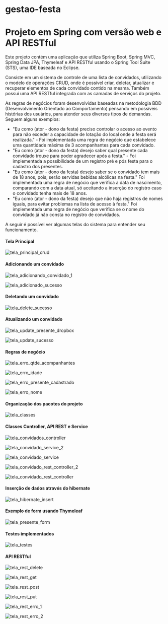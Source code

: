 # gestao-festa
<h1>Projeto em Spring com versão web e API RESTful</h1>

<p>Este projeto contém uma aplicação que utiliza Spring Boot, Spring MVC, Spring Data JPA, Thymeleaf e API RESTful usando o Spring Tool Suite (STS), uma IDE baseada no Eclipse.</p>

<p>Consiste em um sistema de controle de uma lista de convidados, utilizando o modelo de operações CRUD, onde é possível criar, deletar, atualizar e recuperar elementos de cada convidado contido na mesma. Também possui uma API RESTful integrada com as camadas de serviços do projeto.</p>

<p>As regras de negócios foram desenvolvidas baseadas na metodologia BDD (Desenvolvimento Orientado ao Comportamento) pensando em possíveis histórias dos usuários, para atender seus diversos tipos de demandas. Seguem alguns exemplos:</p>

<ul>
<li>"Eu como (ator - dono da festa) preciso controlar o acesso ao evento para não exceder a capacidade de lotação do local onde a festa será realizada." - Foi implementada uma regra de negócio que estabelece uma quantidade máxima de 3 acompanhantes para cada convidado.</li>
<li>"Eu como (ator - dono da festa) desejo saber qual presente cada convidado trouxe para poder agradecer após a festa." - Foi implementada a possibilidade de um registro pré e pós festa para o cadastro dos presentes.</li>
<li>"Eu como (ator - dono da festa) desejo saber se o convidado tem mais de 18 anos, pois, serão servidas bebidas alcólicas na festa." Foi implementada uma regra de negócio que verifica a data de nascimento, comparando com a data atual, só aceitando a inserção do registro caso o convidado tenha mais de 18 anos.</li>
<li>"Eu como (ator - dono da festa) desejo que não haja registros de nomes iguais, para evitar problemas na lista de acesso à festa." Foi implementada uma regra de negócio que verifica se o nome do convidado já não consta no registro de convidados.</li>
</ul>

A seguir é possível ver algumas telas do sistema para entender seu funcionamento.

<h4>Tela Principal</h4>

![tela_principal_crud](https://user-images.githubusercontent.com/107574302/212144103-ee834ef0-71df-410c-8ca0-def38051fc00.png)

<h4>Adicionando um convidado</h4>

![tela_adicionando_convidado_1](https://user-images.githubusercontent.com/107574302/212153320-66814432-d76c-4ece-bc90-bcee2564065f.png)

![tela_adicionado_sucesso](https://user-images.githubusercontent.com/107574302/212150099-850170b1-06a1-4d49-a6c2-1af0fcfcf9e5.png)

<h4>Deletando um convidado</h4>

![tela_delete_sucesso](https://user-images.githubusercontent.com/107574302/212150510-87fc37b5-389b-4de7-b9ed-db050b0e4f09.png)

<h4>Atualizando um convidado</h4>

![tela_update_presente_dropbox](https://user-images.githubusercontent.com/107574302/212150676-67b6a1d9-3ecb-45f8-9dcf-f9eafcf25f4c.png)

![tela_update_sucesso](https://user-images.githubusercontent.com/107574302/212150791-cd15e874-5524-4fe3-8182-d7b0c61cd353.png)

<h4>Regras de negócio</h4>

![tela_erro_qtde_acompanhantes](https://user-images.githubusercontent.com/107574302/212151352-23bc547b-ef07-4292-808e-e707ab9af133.png)

![tela_erro_idade](https://user-images.githubusercontent.com/107574302/212151298-232c74a2-29a4-41a7-81c8-4ef893b0e60a.png)

![tela_erro_presente_cadastrado](https://user-images.githubusercontent.com/107574302/212151439-d3f47762-9d89-44ca-b45f-0c29797939e4.png)

![tela_erro_nome](https://user-images.githubusercontent.com/107574302/212151496-2cca14a2-d413-4d93-9b79-529403fc9206.png)

<h4>Organização dos pacotes do projeto</h4>

![tela_classes](https://user-images.githubusercontent.com/107574302/212152557-93874ea6-0739-41b9-ad7b-3246b7424e2a.png)

<h4>Classes Controller, API REST e Service</h4>

![tela_convidados_controller](https://user-images.githubusercontent.com/107574302/212152069-f834380f-458c-4174-bf6d-dbab97e77059.png)

![tela_convidado_service_2](https://user-images.githubusercontent.com/107574302/212152967-bacfef97-90dc-4a19-b995-30a9a780cf11.png)

![tela_convidado_service](https://user-images.githubusercontent.com/107574302/212152088-f9507798-efb9-428e-93fd-d0aabfc9ced6.png)

![tela_convidado_rest_controller_2](https://user-images.githubusercontent.com/107574302/212153015-71a6c39e-6ae3-4cb3-89fd-0e59256c6657.png)

![tela_convidado_rest_controller](https://user-images.githubusercontent.com/107574302/212152110-b46f7557-98f8-4c1b-a27d-0c4dfe319729.png)

<h4>Inserção de dados através do hibernate</h4>

![tela_hibernate_insert](https://user-images.githubusercontent.com/107574302/212154475-5e5e8f43-86e6-48c2-b96a-090d006000dd.png)

<h4>Exemplo de form usando Thymeleaf</h4>

![tela_presente_form](https://user-images.githubusercontent.com/107574302/212154489-58f0a108-7aae-476f-a831-b3fb59c2d13c.png)

<h4>Testes implementados</h4>

![tela_testes](https://user-images.githubusercontent.com/107574302/212154496-2e78772f-ce0c-4300-a6a0-0cbf0f2b3c11.png)

<h4>API RESTful</h4>

![tela_rest_delete](https://user-images.githubusercontent.com/107574302/212157205-0fb9f77f-5d44-4266-b3da-5ae0da81438c.png)

![tela_rest_get](https://user-images.githubusercontent.com/107574302/212157210-8e77134b-90eb-491d-92c2-d3e8d14450f0.png)

![tela_rest_post](https://user-images.githubusercontent.com/107574302/212157212-25e1c50e-ef6c-4fd6-b85b-5749d1e63694.png)

![tela_rest_put](https://user-images.githubusercontent.com/107574302/212157213-8f5a476e-43dc-4417-a8fb-8ba5adad024e.png)

![tela_rest_erro_1](https://user-images.githubusercontent.com/107574302/212157253-abb5892e-9fb8-4e4f-b7de-2467d105cfc6.png)

![tela_rest_erro_2](https://user-images.githubusercontent.com/107574302/212157258-17a45852-6d0b-43c2-9595-6ca5fce908d9.png)
